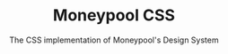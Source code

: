 <h1 align="center">Moneypool CSS</h1>

<p align="center">The CSS implementation of Moneypool's Design System</p>
